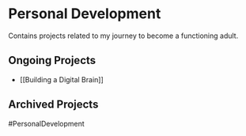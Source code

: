# Personal Development
Contains projects related to my journey to become a functioning adult.

## Ongoing Projects
- [[Building a Digital Brain]]

## Archived Projects


#PersonalDevelopment 
